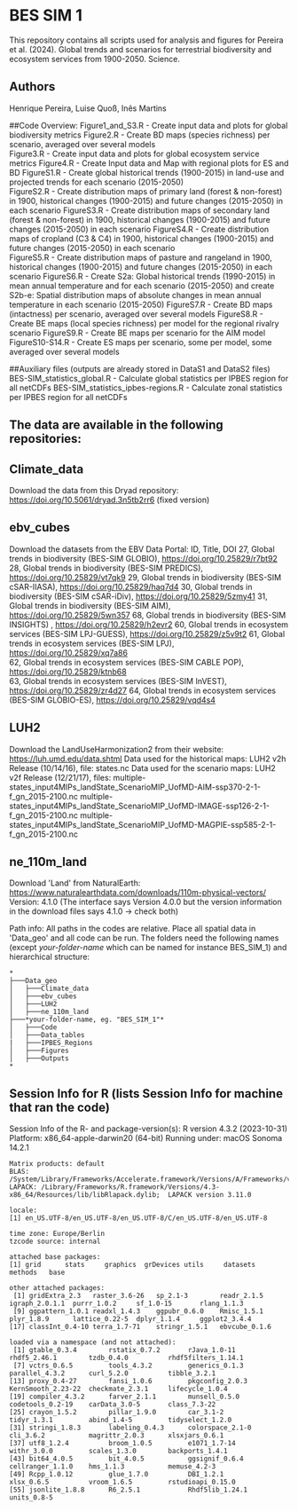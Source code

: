 # BES SIM 1
This repository contains all scripts used for analysis and figures for Pereira et al. (2024). Global trends and scenarios for terrestrial biodiversity and ecosystem services from 1900-2050. Science. 

## Authors
Henrique Pereira, Luise Quoß, Inês Martins

##Code Overview:
	Figure1_and_S3.R                   	- Create input data and plots for global biodiversity metrics
	Figure2.R                          	- Create BD maps (species richness) per scenario, averaged over several models	
	Figure3.R                         	- Create input data and plots for global ecosystem service metrics
	Figure4.R                          	- Create Input data and Map with regional plots for ES and BD
	FigureS1.R                        	- Create global historical trends (1900-2015) in land-use and projected trends for each scenario (2015-2050)	
	FigureS2.R                        	- Create distribution maps of primary land (forest & non-forest) in 1900, historical changes (1900-2015) and future changes (2015-2050) in each scenario
	FigureS3.R                       	- Create distribution maps of secondary land (forest & non-forest) in 1900, historical changes (1900-2015) and future changes (2015-2050) in each scenario
	FigureS4.R                        	- Create distribution maps of cropland (C3 & C4) in 1900, historical changes (1900-2015) and future changes (2015-2050) in each scenario	
	FigureS5.R                        	- Create distribution maps of pasture and rangeland in 1900, historical changes (1900-2015) and future changes (2015-2050) in each scenario
	FigureS6.R                         	- Create S2a: Global historical trends (1990-2015) in mean annual temperature and for each scenario (2015-2050) and 
						  create S2b-e: Spatial distribution maps of absolute changes in mean annual temperature in each scenario (2015-2050)
	FigureS7.R                        	- Create BD maps (intactness) per scenario, averaged over several models
	FigureS8.R                         	- Create BE maps (local species richness) per model for the regional rivalry scenario
	FigureS9.R                         	- Create BE maps per scenario for the AIM model
	FigureS10-S14.R				- Create ES maps per scenario, some per model, some averaged over several models

##Auxiliary files (outputs are already stored in DataS1 and DataS2 files)
	BES-SIM_statistics_global.R		- Calculate global statistics per IPBES region for all netCDFs
	BES-SIM_statistics_ipbes-regions.R	- Calculate zonal statistics per IPBES region for all netCDFs

## The data are available in the following repositories:

## Climate_data
Download the data from this Dryad repository: https://doi.org/10.5061/dryad.3n5tb2rr6
(fixed version)

## ebv_cubes
Download the datasets from the EBV Data Portal:
ID, Title, DOI
27, Global trends in biodiversity (BES-SIM GLOBIO), https://doi.org/10.25829/r7bt92
28, Global trends in biodiversity (BES-SIM PREDICS), https://doi.org/10.25829/vt7qk9
29, Global trends in biodiversity (BES-SIM cSAR-IIASA), https://doi.org/10.25829/haq7d4 
30, Global trends in biodiversity (BES-SIM cSAR-iDiv), https://doi.org/10.25829/5zmy41 
31, Global trends in biodiversity (BES-SIM AIM), https://doi.org/10.25829/5wn357
68, Global trends in biodiversity (BES-SIM INSIGHTS) , https://doi.org/10.25829/h2evr2
60, Global trends in ecosystem services (BES-SIM LPJ-GUESS), https://doi.org/10.25829/z5v9t2
61, Global trends in ecosystem services (BES-SIM LPJ), https://doi.org/10.25829/xq7a86  
62, Global trends in ecosystem services (BES-SIM CABLE POP), https://doi.org/10.25829/ktnb68  
63, Global trends in ecosystem services (BES-SIM InVEST), https://doi.org/10.25829/zr4d27 
64, Global trends in ecosystem services (BES-SIM GLOBIO-ES), https://doi.org/10.25829/vqd4s4 

## LUH2
Download the LandUseHarmonization2 from their website: https://luh.umd.edu/data.shtml
Data used for the historical maps: LUH2 v2h Release (10/14/16), file:
	states.nc
Data used for the scenario maps: LUH2 v2f Release (12/21/17), files:
	multiple-states_input4MIPs_landState_ScenarioMIP_UofMD-AIM-ssp370-2-1-f_gn_2015-2100.nc
	multiple-states_input4MIPs_landState_ScenarioMIP_UofMD-IMAGE-ssp126-2-1-f_gn_2015-2100.nc
	multiple-states_input4MIPs_landState_ScenarioMIP_UofMD-MAGPIE-ssp585-2-1-f_gn_2015-2100.nc

## ne_110m_land
Download 'Land' from NaturalEarth: https://www.naturalearthdata.com/downloads/110m-physical-vectors/
Version: 4.1.0 (The interface says Version 4.0.0 but the version information in the download files says 4.1.0 -> check both)

Path info:
	All paths in the codes are relative. Place all spatial data in 'Data_geo' and all code can be run. The folders need the following names (except *your-folder-name*  which can be named for instance BES_SIM_1) and hierarchical structure:
	
	*
	├───Data_geo
	│ 	├───Climate_data
	│ 	├───ebv_cubes	
	│ 	├───LUH2
	│ 	├───ne_110m_land
	├───*your-folder-name, eg. "BES_SIM_1"*
	│ 	├───Code
	│ 	├───Data_tables
	|	├───IPBES_Regions
	│ 	├───Figures
	│ 	├───Outputs
	*

## Session Info for R (lists Session Info for machine that ran the code)
Session Info of the R- and package-version(s):
	R version 4.3.2 (2023-10-31)
	Platform: x86_64-apple-darwin20 (64-bit)
	Running under: macOS Sonoma 14.2.1

	Matrix products: default
	BLAS:   /System/Library/Frameworks/Accelerate.framework/Versions/A/Frameworks/vecLib.framework/Versions/A/libBLAS.dylib 
	LAPACK: /Library/Frameworks/R.framework/Versions/4.3-x86_64/Resources/lib/libRlapack.dylib;  LAPACK version 3.11.0

	locale:
	[1] en_US.UTF-8/en_US.UTF-8/en_US.UTF-8/C/en_US.UTF-8/en_US.UTF-8

	time zone: Europe/Berlin
	tzcode source: internal

	attached base packages:
	[1] grid      stats     graphics  grDevices utils     datasets  methods   base     

	other attached packages:
	 [1] gridExtra_2.3   raster_3.6-26   sp_2.1-3        readr_2.1.5     igraph_2.0.1.1  purrr_1.0.2     sf_1.0-15       rlang_1.1.3    
	 [9] ggpattern_1.0.1 readxl_1.4.3    ggpubr_0.6.0    Rmisc_1.5.1     plyr_1.8.9      lattice_0.22-5  dplyr_1.1.4     ggplot2_3.4.4  
	[17] classInt_0.4-10 terra_1.7-71    stringr_1.5.1   ebvcube_0.1.6  

	loaded via a namespace (and not attached):
	 [1] gtable_0.3.4        rstatix_0.7.2       rJava_1.0-11        rhdf5_2.46.1        tzdb_0.4.0          rhdf5filters_1.14.1
	 [7] vctrs_0.6.5         tools_4.3.2         generics_0.1.3      parallel_4.3.2      curl_5.2.0          tibble_3.2.1       
	[13] proxy_0.4-27        fansi_1.0.6         pkgconfig_2.0.3     KernSmooth_2.23-22  checkmate_2.3.1     lifecycle_1.0.4    
	[19] compiler_4.3.2      farver_2.1.1        munsell_0.5.0       codetools_0.2-19    carData_3.0-5       class_7.3-22       
	[25] crayon_1.5.2        pillar_1.9.0        car_3.1-2           tidyr_1.3.1         abind_1.4-5         tidyselect_1.2.0   
	[31] stringi_1.8.3       labeling_0.4.3      colorspace_2.1-0    cli_3.6.2           magrittr_2.0.3      xlsxjars_0.6.1     
	[37] utf8_1.2.4          broom_1.0.5         e1071_1.7-14        withr_3.0.0         scales_1.3.0        backports_1.4.1    
	[43] bit64_4.0.5         bit_4.0.5           ggsignif_0.6.4      cellranger_1.1.0    hms_1.1.3           memuse_4.2-3       
	[49] Rcpp_1.0.12         glue_1.7.0          DBI_1.2.1           xlsx_0.6.5          vroom_1.6.5         rstudioapi_0.15.0  
	[55] jsonlite_1.8.8      R6_2.5.1            Rhdf5lib_1.24.1     units_0.8-5

